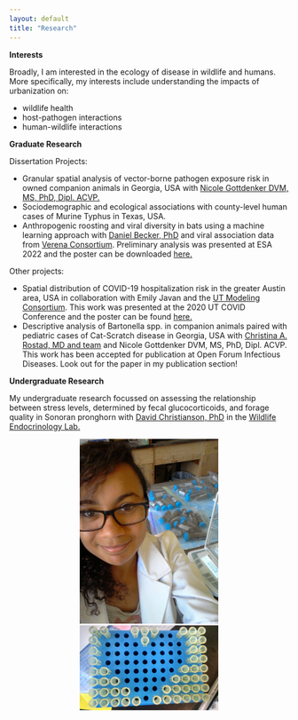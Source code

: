 ```yaml
---
layout: default
title: "Research"
---
```


**Interests**

Broadly, I am interested in the ecology of disease in wildlife and humans. More specifically, my interests include understanding the impacts of urbanization on:

* wildlife health
* host-pathogen interactions
* human-wildlife interactions 

**Graduate Research**

Dissertation Projects:

* Granular spatial analysis of vector-borne pathogen exposure risk in owned companion animals in Georgia, USA with [Nicole Gottdenker DVM, MS, PhD, Dipl. ACVP.](https://www.gottdenkerlab.com/)
* Sociodemographic and ecological associations with county-level human cases of Murine Typhus in Texas, USA.
* Anthropogenic roosting and viral diversity in bats using a machine learning approach with [Daniel Becker, PhD](http://beckerlab.weebly.com/) and viral association data from [Verena Consortium](https://www.viralemergence.org/). Preliminary analysis was presented at ESA 2022 and the poster can be downloaded <a href="https://babetke.github.io/images/ESA 2022 Poster.pdf"> here.</a> 

Other projects:

* Spatial distribution of COVID-19 hospitalization risk in the greater Austin area, USA in collaboration with Emily Javan and the [UT Modeling Consortium](https://covid-19.tacc.utexas.edu/). This work was presented at the 2020 UT COVID Conference and the poster can be found [here.](https://airtable.com/shrGb7V5X5UKbEugG/tbl5TPwuDHlJ5cmL2/viwLXY9IEsuUd6jgp/recNpYF9kxeKqNfF9)
* Descriptive analysis of Bartonella spp. in companion animals paired with pediatric cases of Cat-Scratch disease in Georgia, USA with [Christina A. Rostad, MD and team](https://www.pedsresearch.org/people/faculty/christina-rostad) and Nicole Gottdenker DVM, MS, PhD, Dipl. ACVP. This work has been accepted for publication at Open Forum Infectious Diseases. Look out for the paper in my publication section!

**Undergraduate Research**

My undergraduate research focussed on assessing the relationship between stress levels, determined by fecal glucocorticoids, and forage quality in Sonoran pronghorn with [David Christianson, PhD](https://scholar.google.com/citations?user=nehjEWUAAAAJ&hl=en) in the [Wildlife Endocrinology Lab.](https://cals.arizona.edu/research/ecology/webpages/people/people.html)

<center><img src="/images/pooplab.jpg" alt="" width="250"></center>
<center><img src="/images/heartoftips.jpg" alt="" width="250"></center>



